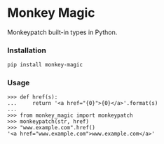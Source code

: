 # Monkey Magic

Monkeypatch built-in types in Python.

### Installation

```bash
pip install monkey-magic
```

### Usage

```pycon
>>> def href(s):
...     return '<a href="{0}">{0}</a>'.format(s)
...
>>> from monkey_magic import monkeypatch
>>> monkeypatch(str, href)
>>> "www.example.com".href()
'<a href="www.example.com">www.example.com</a>'
```
